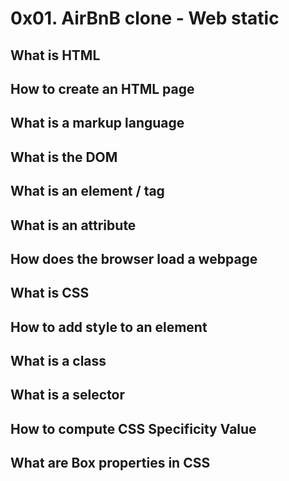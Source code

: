 # 0x01. AirBnB clone - Web static

## What is HTML
## How to create an HTML page
## What is a markup language
## What is the DOM
## What is an element / tag
## What is an attribute
## How does the browser load a webpage
## What is CSS
## How to add style to an element
## What is a class
## What is a selector
## How to compute CSS Specificity Value
## What are Box properties in CSS